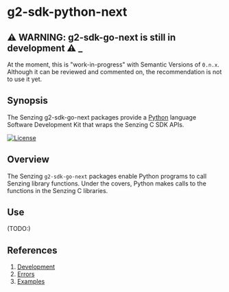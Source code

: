 # g2-sdk-python-next



## :warning: WARNING: g2-sdk-go-next is still in development :warning: _

At the moment, this is "work-in-progress" with Semantic Versions of `0.n.x`.
Although it can be reviewed and commented on,
the recommendation is not to use it yet.

## Synopsis

The Senzing g2-sdk-go-next packages provide a
[Python](https://www.python.org/)
language Software Development Kit that wraps the
Senzing C SDK APIs.

[![License](https://img.shields.io/badge/License-Apache2-brightgreen.svg)](https://github.com/Senzing/g2-sdk-go-next/blob/main/LICENSE)

## Overview

The Senzing `g2-sdk-go-next` packages enable Python programs to call Senzing library functions.
Under the covers, Python makes calls to the functions in the Senzing C libraries.

## Use

(TODO:)

## References

1. [Development](docs/development.md)
1. [Errors](docs/errors.md)
1. [Examples](docs/examples.md)
